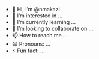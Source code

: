 - 👋 Hi, I’m @nmakazi
- 👀 I’m interested in ...
- 🌱 I’m currently learning ...
- 💞️ I’m looking to collaborate on ...
- 📫 How to reach me ...
- 😄 Pronouns: ...
- ⚡ Fun fact: ...

<!---
nmakazi/nmakazi is a ✨ special ✨ repository because its `README.md` (this file) appears on your GitHub profile.
You can click the Preview link to take a look at your changes.
--->
